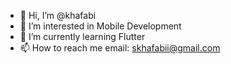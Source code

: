 - 👋 Hi, I’m @khafabi
- 👀 I’m interested in Mobile Development
- 🌱 I’m currently learning Flutter
- 📫 How to reach me email: skhafabii@gmail.com

<!---
khafabi/khafabi is a ✨ special ✨ repository because its `README.md` (this file) appears on your GitHub profile.
You can click the Preview link to take a look at your changes.
--->
